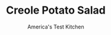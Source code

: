 ---
layout: ../../layouts/MarkdownPostLayout.astro
title: Creole Potato Salad
author: America's Test Kitchen
pubDate: 2023-03-15
description: "To give this potato salad real Creole flavor, we had to find the right sauce."
image_url: https://res.cloudinary.com/hksqkdlah/image/upload/ar_1:1,c_fill,dpr_2.0,f_auto,fl_lossy.progressive.strip_profile,g_faces:auto,q_auto:low,w_344/24271_sfs-creole-potato-salad-4
tags: ["Side Dishes","Vegetables","Salads"]
calories: 3380
protein: 6
carbohydrates: 32
fats: 
fiber: 4
ingredients: ["3 pounds, Yukon Gold potatoes, peeled and cut into 3/4-inch chunks","1/4 cup, white wine vinegar",", Salt and pepper","3 hard-cooked, large eggs, chopped","1 , celery rib, chopped fine","1/2 , green bell pepper, chopped fine","2 tablespoons, minced fresh parsley","1 1/4 cups, mayonnaise","1/3 cup, cornichons, drained and chopped","4 , scallions, sliced thin","1 tablespoon, prepared horseradish","2 teaspoons, spicy brown mustard","2 teaspoons, ketchup","2 teaspoons, lemon juice","2 , garlic cloves, minced","1 teaspoon, paprika","3/4 teaspoon, Worcestershire sauce","1/2 teaspoon, sugar","1/2 teaspoon, salt","1/2 teaspoon, pepper","1/4 teaspoon, cayenne pepper"]
serves: 8
time: ""
instructions: ["FOR THE POTATO SALAD: Combine potatoes, 8 cups water, 2 tablespoons vinegar, and 1 tablespoon salt in Dutch oven and bring to boil over high heat. Reduce heat to medium and simmer until potatoes are just tender, 14 to 17 minutes.","Drain potatoes thoroughly in colander, then transfer to large bowl. Drizzle remaining 2 tablespoons vinegar over hot potatoes and toss gently to coat. Let potatoes cool at room temperature for 30 minutes; then refrigerate until cool, about 30 minutes longer, stirring halfway through chilling.","FOR THE REMOULADE: Whisk all ingredients in bowl until combined.","Add eggs, celery, bell pepper, parsley, and remoulade to chilled potatoes and fold gently to combine. Season with salt and pepper to taste. Cover and refrigerate to let flavors blend, about 30 minutes. Serve. (Salad can be covered and refrigerated for up to 2 days.)"]
nutrition: ["824 mg Potassium","146 mg Phosphorus","47 mg Calcium","2 mg Iron","48 mg Magnesium","614 mg Sodium","29 g Fat","1 mg Niacin (B3)","7 g Monounsaturated","17 g Polyunsaturated","42 mg Vitamin C","83 mg Cholesterol","4 g Saturated","4 g Fiber","44 µg Folate (food)","2 g Sugars","33 µg Vitamin K","183 g Water","32 g Carbs","44 µg Folate equivalent (total)","6 g Protein","47 µg Vitamin A","422 kcal Energy","3380 calories"]
notes: "You can use dill pickles in place of the cornichons. This remoulade is great on sandwiches or as a dip for crudites."
---